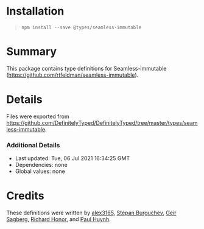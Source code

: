 # Installation
> `npm install --save @types/seamless-immutable`

# Summary
This package contains type definitions for Seamless-immutable (https://github.com/rtfeldman/seamless-immutable).

# Details
Files were exported from https://github.com/DefinitelyTyped/DefinitelyTyped/tree/master/types/seamless-immutable.

### Additional Details
 * Last updated: Tue, 06 Jul 2021 16:34:25 GMT
 * Dependencies: none
 * Global values: none

# Credits
These definitions were written by [alex3165](https://github.com/alex3165), [Stepan Burguchev](https://github.com/xsburg), [Geir Sagberg](https://github.com/geirsagberg), [Richard Honor](https://github.com/RMHonor), and [Paul Huynh](https://github.com/pheromonez).
